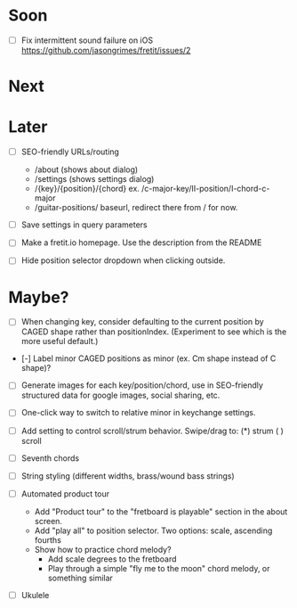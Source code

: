 # Soon

- [ ] Fix intermittent sound failure on iOS https://github.com/jasongrimes/fretit/issues/2

# Next


# Later

- [ ] SEO-friendly URLs/routing
  - /about (shows about dialog)
  - /settings (shows settings dialog)
  - /{key}/{position}/{chord} ex. /c-major-key/II-position/I-chord-c-major
  - /guitar-positions/ baseurl, redirect there from / for now.

- [ ] Save settings in query parameters

- [ ] Make a fretit.io homepage. Use the description from the README

- [ ] Hide position selector dropdown when clicking outside.

# Maybe?

- [ ] When changing key, consider defaulting to the current position by CAGED shape rather than positionIndex.
  (Experiment to see which is the more useful default.)

- [-] Label minor CAGED positions as minor (ex. Cm shape instead of C shape)?
- [ ] Generate images for each key/position/chord, use in SEO-friendly structured data for google images, social sharing, etc.
- [ ] One-click way to switch to relative minor in keychange settings.
- [ ] Add setting to control scroll/strum behavior. Swipe/drag to: (\*) strum ( ) scroll
- [ ] Seventh chords
- [ ] String styling (different widths, brass/wound bass strings)
- [ ] Automated product tour
  - Add "Product tour" to the "fretboard is playable" section in the about screen.
  - Add "play all" to position selector. Two options: scale, ascending fourths
  - Show how to practice chord melody?
    - Add scale degrees to the fretboard
    - Play through a simple "fly me to the moon" chord melody, or something similar
- [ ] Ukulele

